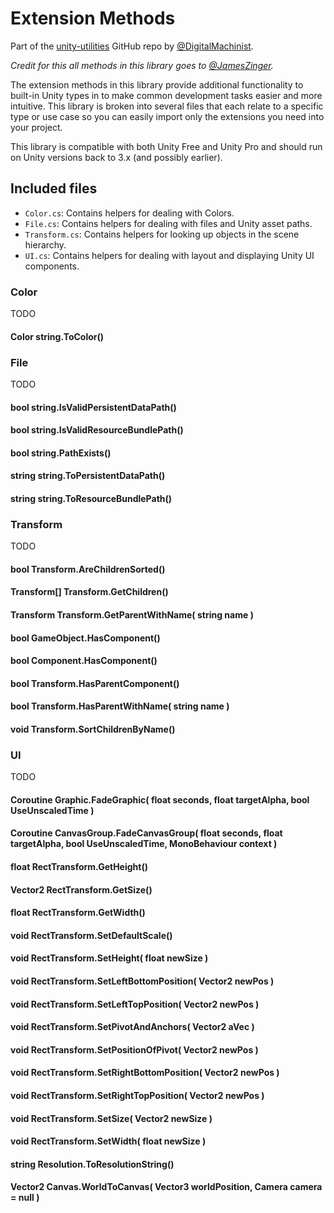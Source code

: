 Extension Methods
=================

Part of the [unity-utilities](https://github.com/DigitalMachinist/unity-utilities) GitHub repo by [@DigitalMachinist](https://github.com/DigitalMachinist).

*Credit for this all methods in this library goes to [@JamesZinger](https://github.com/JamesZinger).*

The extension methods in this library provide additional functionality to built-in Unity types in to make common development tasks easier and more intuitive. This library is broken into several files that each relate to a specific type or use case so you can easily import only the extensions you need into your project.

This library is compatible with both Unity Free and Unity Pro and should run on Unity versions back to 3.x (and possibly earlier).

## Included files

 - ```Color.cs```: Contains helpers for dealing with Colors.
 - ```File.cs```: Contains helpers for dealing with files and Unity asset paths.
 - ```Transform.cs```: Contains helpers for looking up objects in the scene hierarchy.
 - ```UI.cs```: Contains helpers for dealing with layout and displaying Unity UI components.

### Color

TODO

#### Color string.ToColor()



### File

TODO

#### bool string.IsValidPersistentDataPath()



#### bool string.IsValidResourceBundlePath()



#### bool string.PathExists()



#### string string.ToPersistentDataPath()



#### string string.ToResourceBundlePath()



### Transform

TODO

#### bool Transform.AreChildrenSorted()



#### Transform[] Transform.GetChildren()



#### Transform Transform.GetParentWithName( string name )



#### bool GameObject.HasComponent<T>()



#### bool Component.HasComponent<T>()



#### bool Transform.HasParentComponent<T>()



#### bool Transform.HasParentWithName( string name )



#### void Transform.SortChildrenByName()



### UI

TODO

#### Coroutine Graphic.FadeGraphic( float seconds, float targetAlpha, bool UseUnscaledTime )



#### Coroutine CanvasGroup.FadeCanvasGroup( float seconds, float targetAlpha, bool UseUnscaledTime, MonoBehaviour context )



#### float RectTransform.GetHeight()



#### Vector2 RectTransform.GetSize()



#### float RectTransform.GetWidth()



#### void RectTransform.SetDefaultScale()



#### void RectTransform.SetHeight( float newSize )



#### void RectTransform.SetLeftBottomPosition( Vector2 newPos )



#### void RectTransform.SetLeftTopPosition( Vector2 newPos )



#### void RectTransform.SetPivotAndAnchors( Vector2 aVec )



#### void RectTransform.SetPositionOfPivot( Vector2 newPos )



#### void RectTransform.SetRightBottomPosition( Vector2 newPos )



#### void RectTransform.SetRightTopPosition( Vector2 newPos )



#### void RectTransform.SetSize( Vector2 newSize )



#### void RectTransform.SetWidth( float newSize )



#### string Resolution.ToResolutionString()



#### Vector2 Canvas.WorldToCanvas( Vector3 worldPosition, Camera camera = null )
